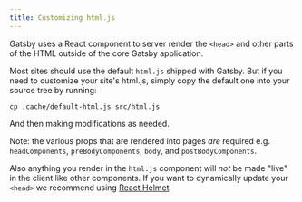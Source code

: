 ```yaml
---
title: Customizing html.js
---
```


Gatsby uses a React component to server render the `<head>` and other parts of the HTML outside of the core Gatsby application.

Most sites should use the default `html.js` shipped with Gatsby. But if you need to customize your site's html.js, simply copy the default one into your source tree by running:

```shell
cp .cache/default-html.js src/html.js
```

And then making modifications as needed.

Note: the various props that are rendered into pages *are* required e.g. `headComponents`,
`preBodyComponents`, `body`, and `postBodyComponents`.

Also anything you render in the `html.js` component will *not* be made "live" in the client like other components. If you want to dynamically update your `<head>` we recommend using [React Helmet](https://www.gatsbyjs.org/packages/gatsby-plugin-react-helmet/)
